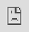 # getadeliverywebsite
https://walshark28.github.io/getadeliverywebsite/
<html> <head> <meta name="viewport" content="width=device-width, initial-scale=1.0, maximum-scale=1.0, user-scalable=0"> <title>Get a Delivery</title> <style type="text/css"> html{ margin: 0; height: 100%; overflow: hidden; } iframe{ position: absolute; left:0; right:0; bottom:0; top:0; border:0; } </style> </head> <body> <iframe id="typeform-full" width="100%" height="100%" frameborder="0" allow="camera; microphone; autoplay; encrypted-media;" src="https://gregorywalfish.typeform.com/to/yzwTaR"></iframe> <script type="text/javascript" src="https://embed.typeform.com/embed.js"></script> </body> </html>

